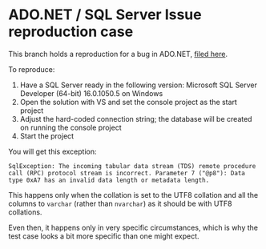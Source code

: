 # ADO.NET / SQL Server Issue reproduction case

This branch holds a reproduction for a bug in ADO.NET, [filed here](https://github.com/dotnet/efcore/issues/30871).

To reproduce:

1. Have a SQL Server ready in the following version: Microsoft SQL Server Developer (64-bit) 16.0.1050.5 on Windows
2. Open the solution with VS and set the console project as the start project
3. Adjust the hard-coded connection string; the database will be created on running the console project
4. Start the project

You will get this exception:

```
SqlException: The incoming tabular data stream (TDS) remote procedure call (RPC) protocol stream is incorrect. Parameter 7 ("@p8"): Data type 0xA7 has an invalid data length or metadata length.
```
This happens only when the collation is set to the UTF8 collation and all the columns to `varchar` (rather than `nvarchar`) as it should be with UTF8 collations.

Even then, it happens only in very specific circumstances, which is why the test case looks a bit more specific than one might expect.
